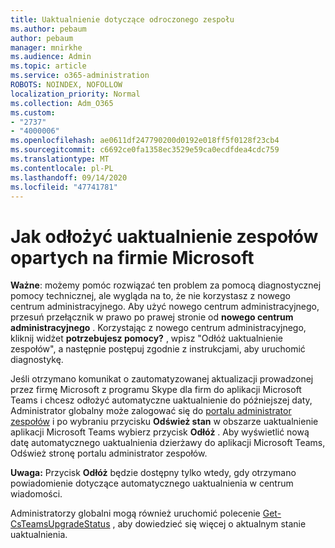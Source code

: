```yaml
---
title: Uaktualnienie dotyczące odroczonego zespołu
ms.author: pebaum
author: pebaum
manager: mnirkhe
ms.audience: Admin
ms.topic: article
ms.service: o365-administration
ROBOTS: NOINDEX, NOFOLLOW
localization_priority: Normal
ms.collection: Adm_O365
ms.custom:
- "2737"
- "4000006"
ms.openlocfilehash: ae0611df247790200d0192e018ff5f0128f23cb4
ms.sourcegitcommit: c6692ce0fa1358ec3529e59ca0ecdfdea4cdc759
ms.translationtype: MT
ms.contentlocale: pl-PL
ms.lasthandoff: 09/14/2020
ms.locfileid: "47741781"
---
```

# <a name="how-to-postpone-the-microsoft-driven-teams-upgrade"></a>Jak odłożyć uaktualnienie zespołów opartych na firmie Microsoft

**Ważne**: możemy pomóc rozwiązać ten problem za pomocą diagnostycznej pomocy technicznej, ale wygląda na to, że nie korzystasz z nowego centrum administracyjnego. Aby użyć nowego centrum administracyjnego, przesuń przełącznik w prawo po prawej stronie od **nowego centrum administracyjnego** . Korzystając z nowego centrum administracyjnego, kliknij widżet **potrzebujesz pomocy?** , wpisz "Odłóż uaktualnienie zespołów", a następnie postępuj zgodnie z instrukcjami, aby uruchomić diagnostykę.

Jeśli otrzymano komunikat o zautomatyzowanej aktualizacji prowadzonej przez firmę Microsoft z programu Skype dla firm do aplikacji Microsoft Teams i chcesz odłożyć automatyczne uaktualnienie do późniejszej daty, Administrator globalny może zalogować się do [portalu administrator zespołów](https://admin.teams.microsoft.com/dashboard) i po wybraniu przycisku **Odśwież stan** w obszarze uaktualnienie aplikacji Microsoft Teams wybierz przycisk **Odłóż** . Aby wyświetlić nową datę automatycznego uaktualnienia dzierżawy do aplikacji Microsoft Teams, Odśwież stronę portalu administrator zespołów.

**Uwaga:** Przycisk **Odłóż** będzie dostępny tylko wtedy, gdy otrzymano powiadomienie dotyczące automatycznego uaktualnienia w centrum wiadomości. 

Administratorzy globalni mogą również uruchomić polecenie [Get-CsTeamsUpgradeStatus](https://docs.microsoft.com/powershell/module/skype/get-csteamsupgradestatus?view=skype-ps) , aby dowiedzieć się więcej o aktualnym stanie uaktualnienia.
